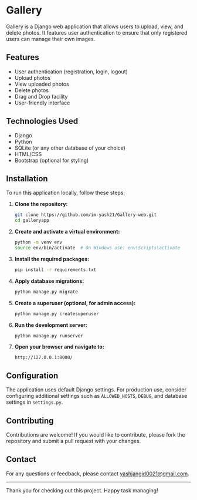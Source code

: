 # Gallery

Gallery is a Django web application that allows users to upload, view, and delete photos. It features user authentication to ensure that only registered users can manage their own images.

## Features

- User authentication (registration, login, logout)
- Upload photos
- View uploaded photos
- Delete photos
- Drag and Drop facility 
- User-friendly interface

## Technologies Used

- Django
- Python
- SQLite (or any other database of your choice)
- HTML/CSS
- Bootstrap (optional for styling)


## Installation

To run this application locally, follow these steps:

1. **Clone the repository:**

    ```bash
    git clone https://github.com/im-yash21/Gallery-web.git
    cd galleryapp
    ```

2. **Create and activate a virtual environment:**

    ```bash
    python -m venv env
    source env/bin/activate  # On Windows use: env\Scripts\activate
    ```

3. **Install the required packages:**

    ```bash
    pip install -r requirements.txt
    ```

4. **Apply database migrations:**

    ```bash
    python manage.py migrate
    ```

5. **Create a superuser (optional, for admin access):**

    ```bash
    python manage.py createsuperuser
    ```

6. **Run the development server:**

    ```bash
    python manage.py runserver
    ```

7. **Open your browser and navigate to:**

    ```
    http://127.0.0.1:8000/

## Configuration

The application uses default Django settings. For production use, consider configuring additional settings such as `ALLOWED_HOSTS`, `DEBUG`, and database settings in `settings.py`.

## Contributing

Contributions are welcome! If you would like to contribute, please fork the repository and submit a pull request with your changes.

## Contact

For any questions or feedback, please contact [yashjangid0021@gmail.com](mailto:yashjangid0021@gmail.com).

---

Thank you for checking out this project. Happy task managing!